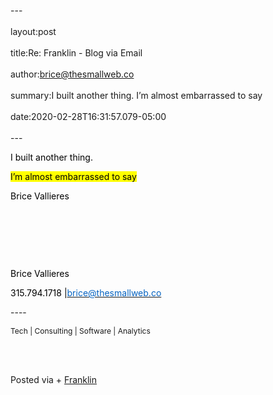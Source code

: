 ---<br /><br />layout:post<br /><br />title:Re: Franklin - Blog via Email<br /><br />author:brice@thesmallweb.co<br /><br />summary:I built another thing.
I’m almost embarrassed to say<br /><br />date:2020-02-28T16:31:57.079-05:00<br /><br />---<br /><body><div class="WordSection1"><p class="MsoNormal"><span style="color:black">I built another thing. <p></p></span></p><p class="MsoNormal"><span style="color:black;background:yellow">I’m almost embarrassed to say</span><span style="color:black"><p></p></span></p><p class="MsoNormal"><span style="color:black">Brice Vallieres<p></p></span></p><p class="MsoNormal"><span style="color:black"> <p></p></span></p><p class="MsoNormal"></p>
<p> </p><p class="MsoNormal"></p>
<p> </p><div><p class="MsoNormal"><span style="color:black">Brice Vallieres<p></p></span></p><p class="MsoNormal"><span style="color:black">315.794.1718 |<a href="mailto:brice@thesmallweb.co"><span style="color:#0563C1">brice@thesmallweb.co</span></a></span></p>
<p></p><p class="MsoNormal">----</p>
<p></p><p class="MsoNormal"><a href="https://thesmallweb.co/"><span style="color:windowtext;text-decoration:none"></span></a></p>
<p></p></div><p class="MsoNormal"><span style="font-size:9.0pt">Tech | Consulting | Software | Analytics</span></p>
<p></p><p class="MsoNormal"></p>
<p> </p></div></body><br />Posted via + <a href="https://franklinpostal.com">Franklin</a>
